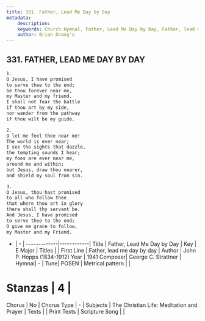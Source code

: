 ```yaml
---
title: 331. Father, Lead Me Day by Day
metadata:
    description: 
    keywords: Church Hymnal, Father, Lead Me Day by Day, Father, lead me day by day , 
    author: Brian Onang'o
---
```



## 331. FATHER, LEAD ME DAY BY DAY

```txt
1.
O Jesus, I have promised
to serve thee to the end;
be thou forever near me,
my Master and my friend.
I shall not fear the battle
if thou art by my side,
nor wander from the pathway
if thou wilt be my guide.

2.
O let me feel thee near me!
The world is ever near;
I see the sights that dazzle,
the tempting sounds I hear;
my foes are ever near me,
around me and within;
but Jesus, draw thou nearer,
and shield my soul from sin.

3.
O Jesus, thou hast promised
to all who follow thee
that where thou art in glory
there shall thy servant be.
And Jesus, I have promised
to serve thee to the end;
O give me grace to follow,
my Master and my Friend.
```

- |   -  |
-------------|------------|
Title | Father, Lead Me Day by Day |
Key | E Major |
Titles |  |
First Line | Father, lead me day by day  |
Author | John P. Hopps (1834-1912)
Year | 1941
Composer| George C. Strattner |
Hymnal|  - |
Tune| POSEN |
Metrical pattern | |
# Stanzas | 4 |
Chorus | No |
Chorus Type | - |
Subjects | The Christian Life: Meditation and Prayer |
Texts |  |
Print Texts | 
Scripture Song |  |
  
